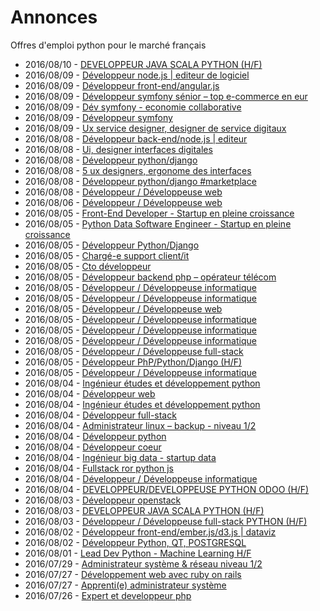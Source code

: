 # Annonces

Offres d'emploi python pour le marché français

* 2016/08/10 - [DEVELOPPEUR JAVA SCALA PYTHON (H/F)](http://www.pyjobs.fr/jobs/details/64/developpeur-java-scala-python-h-f "DEVELOPPEUR JAVA SCALA PYTHON (H/F)")
* 2016/08/09 - [Développeur node.js | editeur de logiciel](http://www.pyjobs.fr/jobs/details/45/developpeur-node-js-editeur-de-logiciel "Développeur node.js | editeur de logiciel")
* 2016/08/09 - [Développeur front-end/angular.js](http://www.pyjobs.fr/jobs/details/42/developpeur-front-end-angular-js "Développeur front-end/angular.js")
* 2016/08/09 - [Développeur symfony sénior – top e-commerce en eur](http://www.pyjobs.fr/jobs/details/39/developpeur-symfony-senior-top-e-commerce-en-eur "Développeur symfony sénior – top e-commerce en eur")
* 2016/08/09 - [Dév symfony - economie collaborative](http://www.pyjobs.fr/jobs/details/184/dev-symfony-economie-collaborative "Dév symfony - economie collaborative")
* 2016/08/09 - [Développeur symfony](http://www.pyjobs.fr/jobs/details/61/developpeur-symfony "Développeur symfony")
* 2016/08/09 - [Ux service designer, designer de service digitaux](http://www.pyjobs.fr/jobs/details/56/ux-service-designer-designer-de-service-digitaux "Ux service designer, designer de service digitaux")
* 2016/08/08 - [Développeur back-end/node.js | editeur](http://www.pyjobs.fr/job/4/developpeur-back-end-node-js-editeur "Développeur back-end/node.js | editeur")
* 2016/08/08 - [Ui, designer interfaces digitales](http://www.pyjobs.fr/job/13/ui-designer-interfaces-digitales "Ui, designer interfaces digitales")
* 2016/08/08 - [Développeur python/django](http://www.pyjobs.fr/job/7/developpeur-python-django "Développeur python/django")
* 2016/08/08 - [5 ux designers, ergonome des interfaces](http://www.pyjobs.fr/job/19/5-ux-designers-ergonome-des-interfaces "5 ux designers, ergonome des interfaces")
* 2016/08/08 - [Développeur python/django #marketplace](http://www.pyjobs.fr/job/17/developpeur-python-django-marketplace "Développeur python/django #marketplace")
* 2016/08/08 - [Développeur / Développeuse web](http://www.pyjobs.fr/job/91/developpeur-developpeuse-web "Développeur / Développeuse web")
* 2016/08/06 - [Développeur / Développeuse web](http://www.pyjobs.fr/job/88/developpeur-developpeuse-web "Développeur / Développeuse web")
* 2016/08/05 - [Front-End Developer - Startup en pleine croissance](http://www.pyjobs.fr/job/6/front-end-developer-startup-en-pleine-croissance "Front-End Developer - Startup en pleine croissance")
* 2016/08/05 - [Python Data Software Engineer - Startup en pleine croissance](http://www.pyjobs.fr/job/14/python-data-software-engineer-startup-en-pleine-croissance "Python Data Software Engineer - Startup en pleine croissance")
* 2016/08/05 - [Développeur Python/Django](http://www.pyjobs.fr/job/11/developpeur-python-django "Développeur Python/Django")
* 2016/08/05 - [Chargé-e support client/it](http://www.pyjobs.fr/job/25/charge-e-support-client-it "Chargé-e support client/it")
* 2016/08/05 - [Cto développeur](http://www.pyjobs.fr/job/22/cto-developpeur "Cto développeur")
* 2016/08/05 - [Développeur backend php – opérateur télécom](http://www.pyjobs.fr/job/33/developpeur-backend-php-operateur-telecom "Développeur backend php – opérateur télécom")
* 2016/08/05 - [Développeur / Développeuse informatique](http://www.pyjobs.fr/job/100/developpeur-developpeuse-informatique "Développeur / Développeuse informatique")
* 2016/08/05 - [Développeur / Développeuse informatique](http://www.pyjobs.fr/job/113/developpeur-developpeuse-informatique "Développeur / Développeuse informatique")
* 2016/08/05 - [Développeur / Développeuse web](http://www.pyjobs.fr/job/102/developpeur-developpeuse-web "Développeur / Développeuse web")
* 2016/08/05 - [Développeur / Développeuse informatique](http://www.pyjobs.fr/job/119/developpeur-developpeuse-informatique "Développeur / Développeuse informatique")
* 2016/08/05 - [Développeur / Développeuse informatique](http://www.pyjobs.fr/job/85/developpeur-developpeuse-informatique "Développeur / Développeuse informatique")
* 2016/08/05 - [Développeur / Développeuse informatique](http://www.pyjobs.fr/job/116/developpeur-developpeuse-informatique "Développeur / Développeuse informatique")
* 2016/08/05 - [Développeur / Développeuse full-stack](http://www.pyjobs.fr/job/97/developpeur-developpeuse-full-stack "Développeur / Développeuse full-stack")
* 2016/08/05 - [Développeur PhP/Python/Django (H/F)](http://www.pyjobs.fr/job/76/developpeur-php-python-django-h-f "Développeur PhP/Python/Django (H/F)")
* 2016/08/05 - [Développeur / Développeuse informatique](http://www.pyjobs.fr/job/94/developpeur-developpeuse-informatique "Développeur / Développeuse informatique")
* 2016/08/04 - [Ingénieur études et développement python](http://www.pyjobs.fr/job/29/ingenieur-etudes-et-developpement-python "Ingénieur études et développement python")
* 2016/08/04 - [Développeur web](http://www.pyjobs.fr/job/39/developpeur-web "Développeur web")
* 2016/08/04 - [Ingénieur études et développement python](http://www.pyjobs.fr/job/44/ingenieur-etudes-et-developpement-python "Ingénieur études et développement python")
* 2016/08/04 - [Développeur full-stack](http://www.pyjobs.fr/job/42/developpeur-full-stack "Développeur full-stack")
* 2016/08/04 - [Administrateur linux – backup - niveau 1/2](http://www.pyjobs.fr/job/49/administrateur-linux-backup-niveau-1-2 "Administrateur linux – backup - niveau 1/2")
* 2016/08/04 - [Développeur python](http://www.pyjobs.fr/job/46/developpeur-python "Développeur python")
* 2016/08/04 - [Développeur coeur](http://www.pyjobs.fr/job/52/developpeur-coeur "Développeur coeur")
* 2016/08/04 - [Ingénieur big data - startup data](http://www.pyjobs.fr/job/174/ingenieur-big-data-startup-data "Ingénieur big data - startup data")
* 2016/08/04 - [Fullstack ror python js](http://www.pyjobs.fr/job/55/fullstack-ror-python-js "Fullstack ror python js")
* 2016/08/04 - [Développeur / Développeuse informatique](http://www.pyjobs.fr/job/111/developpeur-developpeuse-informatique "Développeur / Développeuse informatique")
* 2016/08/04 - [DEVELOPPEUR/DEVELOPPEUSE PYTHON ODOO (H/F)](http://www.pyjobs.fr/job/35/developpeur-developpeuse-python-odoo-h-f "DEVELOPPEUR/DEVELOPPEUSE PYTHON ODOO (H/F)")
* 2016/08/03 - [Développeur openstack](http://www.pyjobs.fr/job/173/developpeur-openstack "Développeur openstack")
* 2016/08/03 - [DEVELOPPEUR JAVA SCALA PYTHON (H/F)](http://www.pyjobs.fr/job/62/developpeur-java-scala-python-h-f "DEVELOPPEUR JAVA SCALA PYTHON (H/F)")
* 2016/08/03 - [Développeur / Développeuse full-stack PYTHON (H/F)](http://www.pyjobs.fr/job/66/developpeur-developpeuse-full-stack-python-h-f "Développeur / Développeuse full-stack PYTHON (H/F)")
* 2016/08/02 - [Développeur front-end/ember.js/d3.js | dataviz](http://www.pyjobs.fr/job/171/developpeur-front-end-ember-js-d3-js-dataviz "Développeur front-end/ember.js/d3.js | dataviz")
* 2016/08/02 - [Développeur Python, QT, POSTGRESQL](http://www.pyjobs.fr/job/73/developpeur-python-qt-postgresql "Développeur Python, QT, POSTGRESQL")
* 2016/08/01 - [Lead Dev Python - Machine Learning H/F](http://www.pyjobs.fr/job/23/lead-dev-python-machine-learning-h-f "Lead Dev Python - Machine Learning H/F")
* 2016/07/29 - [Administrateur système & réseau niveau 1/2](http://www.pyjobs.fr/job/169/administrateur-systeme-reseau-niveau-1-2 "Administrateur système & réseau niveau 1/2")
* 2016/07/27 - [Développement web avec ruby on rails](http://www.pyjobs.fr/job/166/developpement-web-avec-ruby-on-rails "Développement web avec ruby on rails")
* 2016/07/27 - [Apprenti(e) administrateur système](http://www.pyjobs.fr/job/28/apprenti-e-administrateur-systeme "Apprenti(e) administrateur système")
* 2016/07/26 - [Expert et developpeur php](http://www.pyjobs.fr/job/164/expert-et-developpeur-php "Expert et developpeur php")

